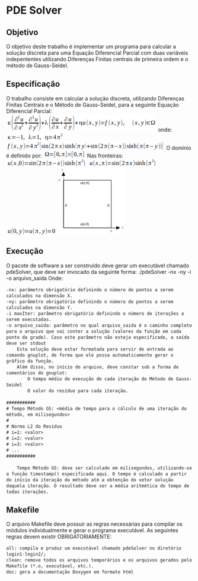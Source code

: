 # PDE Solver
## Objetivo
O objetivo deste trabalho é implementar um programa para calcular a solução discreta para uma Equação Diferencial Parcial com duas variáveis indepententes utilizando Diferenças Finitas centrais de primeira ordem e o método de Gauss-Seidel.
## Especificação
O trabalho consiste em calcular a solução discreta, utilizando Diferenças Finitas Centrais e o Método de Gauss-Seidel, para a seguinte Equação Diferencial Parcial: 
![](img/1.png)
onde:
![](img/2.png)
![](img/3.png)
O domínio é definido por: ![](img/4.png)
Nas fronteiras:
![](img/5.png)
![](img/6.png)
![](img/7.png)
![](img/8.png)
## Execução
O pacote de software a ser construído deve gerar um executável chamado pdeSolver, que deve ser invocado da seguinte forma:
      ./pdeSolver -nx <nx> -ny <ny> -i <maxIter> -o arquivo_saida
 Onde:
  
    -nx: parâmetro obrigatório definindo o número de pontos a serem calculados na dimensão X.
    -ny: parâmetro obrigatório definindo o número de pontos a serem calculados na dimensão Y.
    -i maxIter: parâmetro obrigatório definindo o número de iterações a serem executadas.
    -o arquivo_saida: parâmetro no qual arquivo_saida é o caminho completo para o arquivo que vai conter a solução (valores da função em cada ponto da grade). Caso este parâmetro não esteja especificado, a saída deve ser stdout
        Esta solução deve estar formatada para servir de entrada ao comando gnuplot, de forma que ele possa automaticamente gerar o gráfico da função.
        Além disso, no início do arquivo, deve constar sob a forma de comentários do gnuplot:
            O tempo médio de execução de cada iteração do Método de Gauss-Seidel
            O valor do resíduo para cada iteração.

    ###########
    # Tempo Método GS: <média de tempo para o cálculo de uma iteração do método, em milisegundos>
    #
    # Norma L2 do Residuo
    # i=1: <valor>
    # i=2: <valor>
    # i=3: <valor>
    # ...
    ###########

        Tempo Método GS: deve ser calculado em milisegundos, utilizando-se a função timestamp() especificada aqui. O tempo é calculado a partir do início da iteração do método até a obtenção do vetor solução daquela iteração. O resultado deve ser a média aritmética do tempo de todas iterações.

## Makefile
O arquivo Makefile deve possuir as regras necessárias para compilar os módulos individualmente e gerar o programa executável. As seguintes regras devem existir OBRIGATORIAMENTE:

    all: compila e produz um executável chamado pdeSolver no diretório login1-login2/;
    clean: remove todos os arquivos temporários e os arquivos gerados pelo Makefile (*.o, executável, etc.).
    doc: gera a documentação Doxygen em formato html
